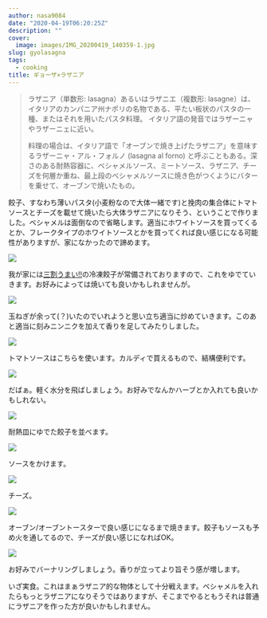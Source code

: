 ```yaml
---
author: nasa9084
date: "2020-04-19T06:20:25Z"
description: ""
cover:
  image: images/IMG_20200419_140359-1.jpg
slug: gyolasagna
tags:
  - cooking
title: ギョーザ×ラザニア
---
```



> ラザニア（単数形: lasagna）あるいはラザニエ（複数形: lasagne）は、イタリアのカンパニア州ナポリの名物である、平たい板状のパスタの一種、またはそれを用いたパスタ料理。 イタリア語の発音ではラザーニャやラザーニェに近い。
>
> 料理の場合は、イタリア語で「オーブンで焼き上げたラザニア」を意味するラザーニャ・アル・フォルノ (lasagna al forno) と呼ぶこともある。深さのある耐熱容器に、ベシャメルソース、ミートソース、ラザニア、チーズを何層か重ね、最上段のベシャメルソースに焼き色がつくようにバターを乗せて、オーブンで焼いたもの。

餃子、すなわち薄いパスタ(小麦粉なので大体一緒です)と挽肉の集合体にトマトソースとチーズを載せて焼いたら大体ラザニアになりそう、ということで作りました。ベシャメルは面倒なので省略します。適当にホワイトソースを買ってくるとか、フレークタイプのホワイトソースとかを買ってくれば良い感じになる可能性がありますが、家になかったので諦めます。

![](images/IMG_20200419_134830.jpg)

我が家には[三割うまい!!](http://www.mansyu.co.jp/)の冷凍餃子が常備されておりますので、これをゆでていきます。お好みによっては焼いても良いかもしれませんが。

![](images/IMG_20200419_134832-1.jpg)

玉ねぎが余って(？)いたのでいれようと思い立ち適当に炒めていきます。このあと適当に刻みニンニクを加えて香りを足してみたりしました。

![](images/IMG_20200419_134957.jpg)

トマトソースはこちらを使います。カルディで買えるもので、結構便利です。

![](images/IMG_20200419_135155.jpg)

だばぁ。軽く水分を飛ばしましょう。お好みでなんかハーブとか入れても良いかもしれない。

![](images/IMG_20200419_135418-1.jpg)

耐熱皿にゆでた餃子を並べます。

![](images/IMG_20200419_135534.jpg)

ソースをかけます。

![](images/IMG_20200419_135710.jpg)

チーズ。

![](images/IMG_20200419_140320.jpg)

オーブン/オーブントースターで良い感じになるまで焼きます。餃子もソースも予め火を通してるので、チーズが良い感じになればOK。

![](images/IMG_20200419_140359.jpg)

お好みでバーナリングしましょう。香りが立ってより旨そう感が増します。

いざ実食。これはまぁラザニア的な物体として十分戦えます。ベシャメルを入れたらもっとラザニアになりそうではありますが、そこまでやるともうそれは普通にラザニアを作った方が良いかもしれません。



